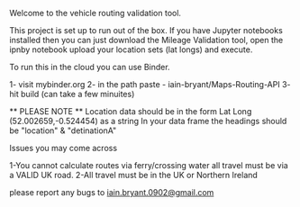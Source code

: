 Welcome to the vehicle routing validation tool.

This project is set up to run out of the box. If you have Jupyter notebooks installed then you can just download the Mileage Validation tool, open the ipnby notebook upload your location sets (lat longs) and execute.

To run this in the cloud you can use Binder.

1- visit mybinder.org
2- in the path paste     -      iain-bryant/Maps-Routing-API
3- hit build (can take a few minuites)

** PLEASE NOTE **
Location data should be in the form Lat Long (52.002659,-0.524454) as a string
In your data frame the headings should be "location" & "detinationA"

Issues you may come across

1-You cannot calculate routes via ferry/crossing water all travel must be via a VALID UK road.
2-All travel must be in the UK or Northern Ireland

please report any bugs to iain.bryant.0902@gmail.com
